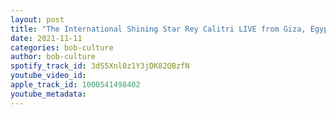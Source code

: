 ```yaml
---
layout: post
title: "The International Shining Star Rey Calitri LIVE from Giza, Egypt"
date: 2021-11-11
categories: bob-culture
author: bob-culture
spotify_track_id: 3dS5Xnl0z1Y3jDK82QBzfN
youtube_video_id: 
apple_track_id: 1000541498402
youtube_metadata: 
---
```

